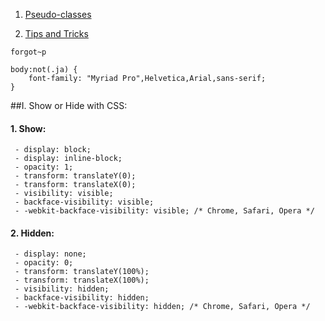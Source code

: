 1. [Pseudo-classes](https://github.com/daodc/Front-End-Develop-Technicals/blob/master/Pseudo-classes.md)

2. [Tips and Tricks](https://github.com/daodc/Front-End-Develop-Technicals/blob/master/Tips-and-tricks.md)


```javascripts 
forgot~p 
```

```javascripts
body:not(.ja) {
    font-family: "Myriad Pro",Helvetica,Arial,sans-serif;
}
```
##I. Show or Hide with CSS:

#### 1. Show:

     - display: block;
     - display: inline-block;
     - opacity: 1;
     - transform: translateY(0);
     - transform: translateX(0);
     - visibility: visible;
     - backface-visibility: visible;
     - -webkit-backface-visibility: visible; /* Chrome, Safari, Opera */

#### 2. Hidden:

     - display: none;
     - opacity: 0;
     - transform: translateY(100%);
     - transform: translateX(100%);
     - visibility: hidden;
     - backface-visibility: hidden;
     - -webkit-backface-visibility: hidden; /* Chrome, Safari, Opera */  
